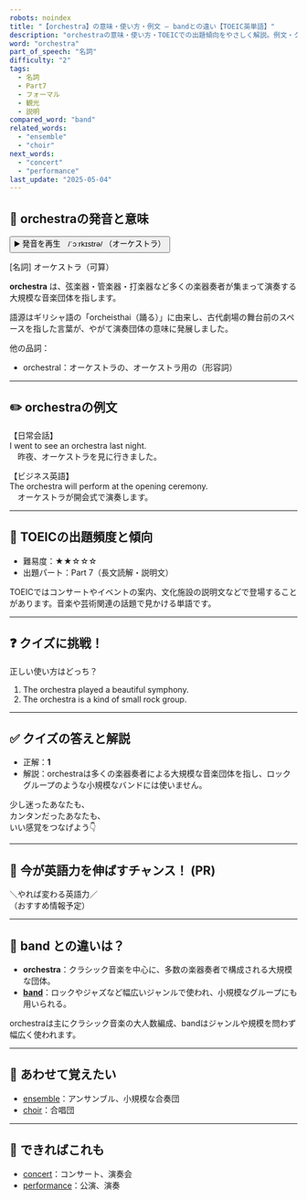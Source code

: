 ```yaml
---
robots: noindex
title: "【orchestra】の意味・使い方・例文 ― bandとの違い【TOEIC英単語】"
description: "orchestraの意味・使い方・TOEICでの出題傾向をやさしく解説。例文・クイズ付きでbandとの違いもわかりやすく学べます。"
word: "orchestra"
part_of_speech: "名詞"
difficulty: "2"
tags:
  - 名詞
  - Part7
  - フォーマル
  - 観光
  - 説明
compared_word: "band"
related_words:
  - "ensemble"
  - "choir"
next_words:
  - "concert"
  - "performance"
last_update: "2025-05-04"
---
```


## 🔰 orchestraの発音と意味

<button class="play-audio" onclick="playTTS('orchestra')">
  <span class="play-audio-main">
    ▶️ 発音を再生　/ˈɔːrkɪstrə/
  </span>
  <span class="play-audio-sub">
    （オーケストラ）
  </span>
</button>

[名詞] オーケストラ（可算）

**orchestra** は、弦楽器・管楽器・打楽器など多くの楽器奏者が集まって演奏する大規模な音楽団体を指します。

語源はギリシャ語の「orcheisthai（踊る）」に由来し、古代劇場の舞台前のスペースを指した言葉が、やがて演奏団体の意味に発展しました。

他の品詞：  
- orchestral：オーケストラの、オーケストラ用の（形容詞）

---

## ✏️ orchestraの例文

【日常会話】  
I went to see an orchestra last night.  
　昨夜、オーケストラを見に行きました。

【ビジネス英語】  
The orchestra will perform at the opening ceremony.  
　オーケストラが開会式で演奏します。

---

## 🎯 TOEICの出題頻度と傾向

- 難易度：★★☆☆☆
- 出題パート：Part 7（長文読解・説明文）

TOEICではコンサートやイベントの案内、文化施設の説明文などで登場することがあります。音楽や芸術関連の話題で見かける単語です。

---

## ❓ クイズに挑戦！

正しい使い方はどっち？

1. The orchestra played a beautiful symphony.  
2. The orchestra is a kind of small rock group.

---

## ✅ クイズの答えと解説

- 正解：**1**
- 解説：orchestraは多くの楽器奏者による大規模な音楽団体を指し、ロックグループのような小規模なバンドには使いません。

少し迷ったあなたも、  
カンタンだったあなたも、  
いい感覚をつなげよう👇️

---

## 🚀 今が英語力を伸ばすチャンス！ (PR)

<div class="info-center">
＼やれば変わる英語力／<br>  
（おすすめ情報予定）
</div>

---

## 🤔  band との違いは？

- **orchestra**：クラシック音楽を中心に、多数の楽器奏者で構成される大規模な団体。
- **[band](/word/band)**：ロックやジャズなど幅広いジャンルで使われ、小規模なグループにも用いられる。

orchestraは主にクラシック音楽の大人数編成、bandはジャンルや規模を問わず幅広く使われます。

---

## 🧩 あわせて覚えたい

- [ensemble](/word/ensemble)：アンサンブル、小規模な合奏団
- [choir](/word/choir)：合唱団

---

## 📖 できればこれも

- [concert](/word/concert)：コンサート、演奏会
- [performance](/word/performance)：公演、演奏

<!-- cvid: aid21_bid28 -->
